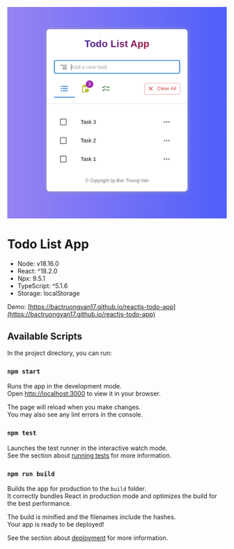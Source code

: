 ![Todo App](./docs/images/todo-app.png)

# Todo List App

* Node: v18.16.0
* React: ^18.2.0
* Npx: 9.5.1
* TypeScript: ^5.1.6
* Storage: localStorage

Demo: [https://bactruongvan17.github.io/reactjs-todo-app](https://bactruongvan17.github.io/reactjs-todo-app)

## Available Scripts

In the project directory, you can run:

### `npm start`

Runs the app in the development mode.\
Open [http://localhost:3000](http://localhost:3000) to view it in your browser.

The page will reload when you make changes.\
You may also see any lint errors in the console.

### `npm test`

Launches the test runner in the interactive watch mode.\
See the section about [running tests](https://facebook.github.io/create-react-app/docs/running-tests) for more information.

### `npm run build`

Builds the app for production to the `build` folder.\
It correctly bundles React in production mode and optimizes the build for the best performance.

The build is minified and the filenames include the hashes.\
Your app is ready to be deployed!

See the section about [deployment](https://facebook.github.io/create-react-app/docs/deployment) for more information.